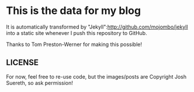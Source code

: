 # This is the data for my blog

It is automatically transformed by "Jekyll":http://github.com/mojombo/jekyll into a static site whenever I push this repository to GitHub.

Thanks to Tom Preston-Werner for making this possible!

## LICENSE ##

For now, feel free to re-use code, but the images/posts are Copyright Josh Suereth, so ask permission!   
